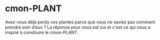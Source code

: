 ﻿# cmon-PLANT
Avez-vous déjà perdu vos plantes parce que vous ne saviez pas comment prendre soin d’eux ?
La réponse pour nous est oui et c'est ce qui nous a inspiré à construire le cmon-PLANT.

